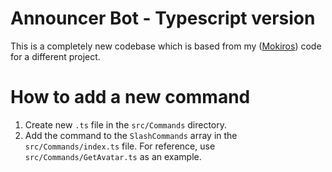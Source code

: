 # Announcer Bot - Typescript version
This is a completely new codebase which is based from my ([Mokiros](http://github.com/Mokiros)) code for a different project.

# How to add a new command
1. Create new `.ts` file in the `src/Commands` directory.
2. Add the command to the `SlashCommands` array in the `src/Commands/index.ts` file.
For reference, use `src/Commands/GetAvatar.ts` as an example.
